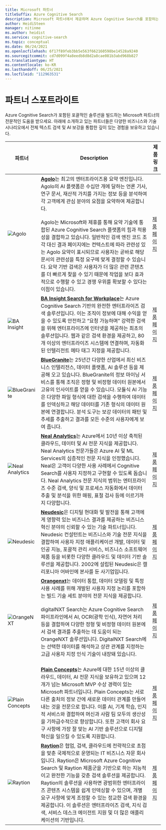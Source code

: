 ```yaml
---
title: Microsoft 파트너
titleSuffix: Azure Cognitive Search
description: Microsoft 파트너에서 제공하며 Azure Cognitive Search를 포함하는 엔드투엔드 솔루션에 대해 알아봅니다.
author: HeidiSteen
manager: nitinme
ms.author: heidist
ms.service: cognitive-search
ms.topic: conceptual
ms.date: 06/24/2021
ms.openlocfilehash: 6f17f89feb3bb5e563f662160598be14528a9240
ms.sourcegitcommit: cd7d099f4a8eedb8d8d2a8cae081b3abd968b827
ms.translationtype: HT
ms.contentlocale: ko-KR
ms.lasthandoff: 06/25/2021
ms.locfileid: "112963531"
---
```

# <a name="partner-spotlight"></a>파트너 스포트라이트

Azure Cognitive Search가 포함된 포괄적인 솔루션을 빌드하는 Microsoft 파트너의 전문적인 도움을 받으세요. 아래에 소개하고 있는 파트너들은 다양한 비즈니스와 기술 시나리오에서 전체 텍스트 검색 및 AI 보강을 통합한 깊이 있는 경험을 보유하고 있습니다.

| 파트너 | Description | 제품 링크 |
|---------|-------------|----------------------|
| ![Agolo](media/resource-partners/agolo-logo.png "Agolo 회사 로고") | [**Agolo**](https://www.agolo.com)는 최고의 엔터프라이즈용 요약 엔진입니다. Agolo의 AI 플랫폼은 수십만 개에 달하는 언론 기사, 연구 문서, 재산적 가치를 가지는 정보 등을 분석하여 각 고객에게 관심 분야의 요점을 요약하여 제공합니다. </br></br>Agolo는 Microsoft와 제휴를 통해 요약 기술에 통합된 Azure Cognitive Search 플랫폼의 힘과 적용성을 결합하고 있습니다. 일반적인 검색 엔진 코드 조각 대신 결과 페이지에는 컨텍스트에 따라 관련성 있는 Agolo 요약이 표시되므로 사용자는 곧바로 해당 문서의 관련성을 특정 요구에 맞게 결정할 수 있습니다. 요약 기반 검색은 사용자가 더 많은 관련 콘텐츠를 더 빠르게 찾을 수 있기 때문에 작업을 보다 효과적으로 수행할 수 있고 경쟁 우위를 확보할 수 있다는 이점이 있습니다. | [제품 페이지](https://www.agolo.com/microsoft-azure-cognitive-search ) |
| ![BA Insight](media/resource-partners/ba-insight-logo.png "BA Insights 회사 로고") | [**BA Insight Search for Workplace**](https://www.bainsight.com/azure-search/)는 Azure Cognitive Search 기반의 완전한 엔터프라이즈 검색 솔루션입니다. 이는 조직이 정보에 대해 수익을 얻을 수 있도록 안전하고 “요청 가능하며” 강력한 검색을 위해 엔터프라이즈에 인터넷을 제공하는 최초의 솔루션입니다. 웹과 같은 검색 환경을 제공하고, 80개 이상의 엔터프라이즈 시스템에 연결하며, 자동화된 인텔리전트 메타 태그 지정을 제공합니다. | [제품 페이지](https://www.bainsight.com/azure-search/) |
| ![BlueGranite](media/resource-partners/blue-granite-full-color.png "Blue Granite 회사 로고") | [**BlueGranite**](https://www.bluegranite.com/)는 25년간 다양한 산업에서 최신 비즈니스 인텔리전스, 데이터 플랫폼, AI 솔루션 등을 제공해 오고 있습니다. BlueGranite의 정보 마이닝 서비스를 통해 조직은 정형 및 비정형 데이터 원본에서 고유의 인사이트를 얻을 수 있습니다. 모듈식 AI 기능은 다양한 파일 형식에 대한 검색을 수행하여 데이터를 인덱싱하고 해당 데이터를 기존 형식의 데이터 원본에 연결합니다. 분석 도구는 보강 데이터의 패턴 및 추세를 추출하고 결과를 모든 수준의 사용자에게 보여 줍니다. | [제품 페이지](https://www.bluegranite.com/knowledge-mining) |
| ![Neal Analytics](media/resource-partners/neal-analytics-logo.png "Neal Analytics 회사 로고") | [**Neal Analytics**](https://nealanalytics.com/)는 Azure에서 10년 이상 축적된 클라우드, 데이터 및 AI 전문 지식을 제공합니다. Neal Analytics 전문가들은 Azure AI 및 ML Services의 심층적인 전문 지식을 인정했습니다. Neal은 고객이 다양한 사용 사례에서 Cognitive Search를 사용자 지정하고 구현할 수 있도록 돕습니다. Neal Analytics 전문 지식의 범위는 엔터프라이즈 수준 검색, 양식 및 프로세스 자동화에서 데이터 추출 및 분석을 위한 매핑, 표절 검사 등에 이르기까지 다양합니다. | [제품 페이지](https://go.nealanalytics.com/cognitive-search)|
| ![Neudesic](media/resource-partners/neudesic-logo.png "Neudesic 회사 로고") | [**Neudesic**](https://www.neudesic.com/)은 디지털 현대화 및 발전을 통해 고객에게 영향력 있는 비즈니스 결과를 제공하는 비즈니스 혁신 분야의 신뢰할 수 있는 기술 파트너입니다. Neudesic 컨설턴트는 비즈니스와 기술 전문 지식을 결합하여 사용자 지정 애플리케이션 개발, 데이터 및 인공 지능, 포괄적 관리 서비스, 비즈니스 소프트웨어 제품 등을 비롯한 다양한 클라우드 및 데이터 기반 솔루션을 제공합니다. 2002에 설립된 Neudesic은 캘리포니아 어바인에 본사를 둔 사기업입니다. | [제품 페이지](https://www.neudesic.com/services/modern-workplace/document-intelligence-platform-schedule-demo/)|
| ![OrangeNXT](media/resource-partners/orangenxt-beldmerk-boven-160px.png "OrangeNXT 회사 로고") | [**Orangenxt**](https://orangenxt.com/)는 데이터 통합, 데이터 모델링 및 특정 사용 사례를 위해 개발된 사용자 지정 논리를 포함하는 빌드 기술 세트 분야의 전문 지식을 제공합니다.</br></br>digitalNXT Search는 Azure Cognitive Search 파이프라인에서 AI, OCR(광학 인식), 자연어 처리 등을 결합하여 다양한 정형 및 비정형 데이터 원본에서 검색 결과를 추출하는 데 도움이 되는 OrangeNXT 솔루션입니다. DigitalNXT Search에는 선택한 데이터를 해석하고 상관 관계를 지정하는 고급 사용자 지정 인식 기술이 내장돼 있습니다.</br></br>| [제품 페이지](https://orangenxt.com/solutions/digitalnxt/digitalnxt-search/)|
| ![Plain Concepts](media/resource-partners/plain-concepts-logo.png "Plain Concepts 회사 로고") | [**Plain Concepts**](https://www.plainconcepts.com/contact/)는 Azure에 대한 15년 이상의 클라우드, 데이터, AI 전문 지식을 보유하고 있으며 12개가 넘는 Microsoft MVP 수상 경력이 있는 Microsoft 파트너입니다. Plain Concepts는 서로 다른 출처의 정보 간에 새로운 데이터 관계를 만들어내는 것을 전문으로 합니다. 이를 AI, 기계 학습, 인지적 서비스와 결합하여 머신과 사람 팀 모두의 생산성을 기하급수적으로 향상합니다. 또한 고객이 회사 요구 사항에 가장 잘 맞는 AI 기반 솔루션으로 디지털 혁신을 일으킬 수 있도록 지원합니다.| [제품 페이지](https://www.plainconcepts.com/artificial-intelligence/) |
| ![Raytion](media/resource-partners/raytion-logo-blue.png "Raytion 회사 로고") | [**Raytion**](https://www.raytion.com/)은 협업, 검색, 클라우드에 전략적으로 초점을 맞춘 국제적으로 운영되는 IT 비즈니스 자문 회사입니다. Raytion은 Microsoft Azure Cognitive Search 및 Raytion 제품군을 기반으로 하는 지능적이고 완전한 기능을 갖춘 검색 솔루션을 제공합니다. Raytion의 솔루션을 사용하면 광범위한 엔터프라이즈 콘텐츠 시스템을 쉽게 인덱싱할 수 있으며, 개별 요구 사항에 맞게 조정할 수 있는 정교한 검색 환경을 제공합니다. 이 솔루션은 엔터프라이즈 검색, 지식 검색, 서비스 데스크 에이전트 지원 및 더 많은 애플리케이션의 기반입니다. | [제품 페이지](https://www.raytion.com/connectors) |
